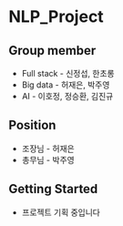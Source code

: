 # NLP_Project
## Group member
* Full stack - 신정섭, 한초롱
* Big data - 허재은, 박주영
* AI - 이호정, 정승환, 김진규
## Position
* 조장님 - 허재은
* 총무님 - 박주영
## Getting Started
* 프로젝트 기획 중입니다
